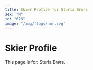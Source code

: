 ```yaml
---
title: Skier Profile for Sturla Brørs
sex: "M"
id: "678"
image: "/img/flags/nor.svg" 
---
```


# Skier Profile

This page is for: Sturla Brørs.
    